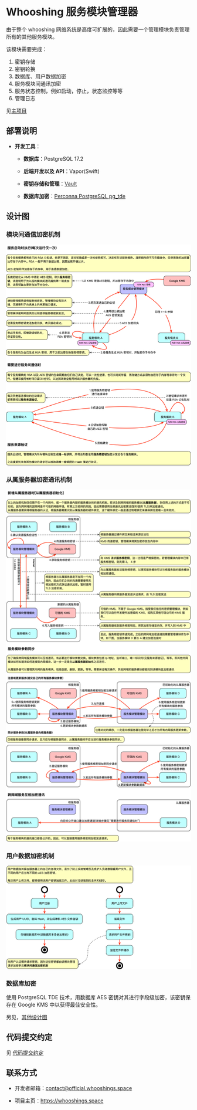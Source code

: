 # Whooshing 服务模块管理器
由于整个 whooshing 网络系统是高度可扩展的，因此需要一个管理模块负责管理所有的其他服务模块。

该模块需要完成：

1. 密钥存储
2. 密钥轮换
3. 数据库、用户数据加密
4. 服务模块间通讯加密
5. 服务状态控制，例如启动，停止，状态监控等等
6. 管理日志



见[主项目](https://github.com/SJJC-Team/whooshing)

## **部署说明**

- **开发工具**：

  - **数据库**：PostgreSQL 17.2

  - **后端开发以及 API**：Vapor(Swift)
  - **密钥存储和管理**：[Vault](https://developer.hashicorp.com/vault)
  - **数据库加密**：[Perconna PostgreSQL pg_tde](https://github.com/percona/pg_tde)

## **设计图**

### 模块间通信加密机制

![](diagrams/1.0.模块间通信加密机制.png)

### 从属服务器加密通讯机制
![](diagrams/2.从属服务器.png)

### 用户数据加密机制

![](diagrams/3.用户数据加密机制.png)



### 数据库加密

使用 PostgreSQL TDE 技术，用数据库 AES 密钥对其进行字段级加密，该密钥保存在 Google KMS 中以获得最佳安全性。



另见，[其他设计图](diagrams)



## **代码提交约定**

见 [代码提交约定](https://github.com/SJJC-Team/.github-private/blob/main/profile/README.md)



## **联系方式**

* 开发者邮箱：contact@official.whooshings.space

* 项目主页：https://whooshings.space
